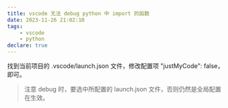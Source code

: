 ```yaml
---
title: vscode 无法 debug python 中 import 的函数
date: 2023-11-26 21:02:10
tags:
    - vscode
    - python
declare: true
---
```

找到当前项目的 .vscode/launch.json 文件，修改配置项 "justMyCode": false，即可。<!--more-->

> 注意 debug 时，要选中所配置的 launch.json 文件，否则仍然是全局配置在生效。